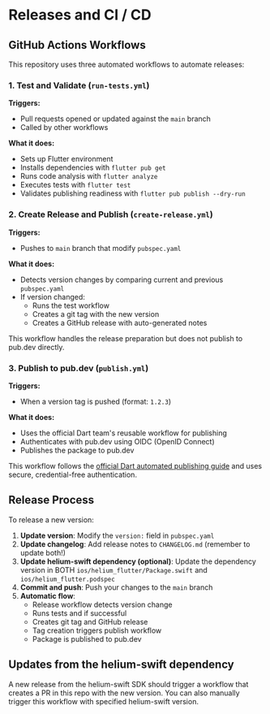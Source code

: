 # Releases and CI / CD

## GitHub Actions Workflows

This repository uses three automated workflows to automate releases:

### 1. Test and Validate (`run-tests.yml`)

**Triggers:**
- Pull requests opened or updated against the `main` branch
- Called by other workflows

**What it does:**
- Sets up Flutter environment
- Installs dependencies with `flutter pub get`
- Runs code analysis with `flutter analyze`
- Executes tests with `flutter test`
- Validates publishing readiness with `flutter pub publish --dry-run`

### 2. Create Release and Publish (`create-release.yml`)

**Triggers:**
- Pushes to `main` branch that modify `pubspec.yaml`

**What it does:**
- Detects version changes by comparing current and previous `pubspec.yaml`
- If version changed:
    - Runs the test workflow
    - Creates a git tag with the new version
    - Creates a GitHub release with auto-generated notes

This workflow handles the release preparation but does not publish to pub.dev directly.

### 3. Publish to pub.dev (`publish.yml`)

**Triggers:**
- When a version tag is pushed (format: `1.2.3`)

**What it does:**
- Uses the official Dart team's reusable workflow for publishing
- Authenticates with pub.dev using OIDC (OpenID Connect)
- Publishes the package to pub.dev

This workflow follows the [official Dart automated publishing guide](https://dart.dev/tools/pub/automated-publishing#publishing-packages-using-github-actions) and uses secure, credential-free authentication.

## Release Process

To release a new version:

1. **Update version**: Modify the `version:` field in `pubspec.yaml`
2. **Update changelog**: Add release notes to `CHANGELOG.md` (remember to update both!)
3. **Update helium-swift dependency (optional)**: Update the dependency version in BOTH `ios/helium_flutter/Package.swift` and `ios/helium_flutter.podspec`
4. **Commit and push**: Push your changes to the `main` branch
5. **Automatic flow**:
    - Release workflow detects version change
    - Runs tests and if successful
    - Creates git tag and GitHub release
    - Tag creation triggers publish workflow
    - Package is published to pub.dev

## Updates from the helium-swift dependency

A new release from the helium-swift SDK should trigger a workflow that creates a PR in this repo with the new version.
You can also manually trigger this workflow with specified helium-swift version.
